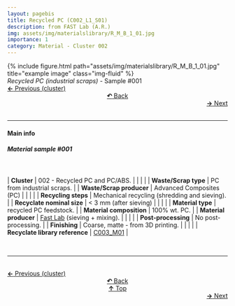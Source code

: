 ```yaml
---
layout: pagebis
title: Recycled PC (C002_L1_S01)
description: from FAST Lab (A.R.)
img: assets/img/materialslibrary/R_M_B_1_01.jpg
importance: 1
category: Material - Cluster 002
---
```

<div class="row">
    <div class="col-sm mt-3 mt-md-0">
        {% include figure.html path="assets/img/materialslibrary/R_M_B_1_01.jpg" title="example image" class="img-fluid" %}
    </div>
</div>
<div class="caption">
    <i>Recycled PC (industrial scraps)</i> - Sample #001
</div>

<div class="row justify-content-sm-center">
    <div class="col-sm-4 mt-3 mt-md-0" style="text-align:left">
      <a href="/projects/MatLi_C001_L4_S16/" target="_self"><b>←</b> Previous (cluster)</a>
    </div>
    <div class="col-sm-4 mt-3 mt-md-0" style="text-align:center">
  <a href="/materialslibrary/" target="_self"><b>↶</b> Back</a>
    </div>
    <div class="col-sm-4 mt-3 mt-md-0" style="text-align:right">
        <td align="right"><a href="/projects/MatLi_C002_L1_S02/" target="_self"><b>→</b> Next</a></td>
    </div>
</div>
<br>

<hr>
<h4><b>Main info</b></h4>
<h5>Material sample #001</h5>
<br>

| <b>Cluster</b>       | 002 - Recycled PC and PC/ABS. |
|    |     |
| <b>Waste/Scrap type</b>       |  	PC from industrial scraps.     |
| <b>Waste/Scrap producer</b>    | Advanced Composites (PC)      |
|    |     |
| <b>Recycling steps</b>      |  	Mechanical recycling (shredding and sieving).     |
| <b>Recyclate nominal size</b>    | < 3 mm (after sieving)     |
|    |     |
| <b>Material type</b>       | recycled PC feedstock.     |
| <b>Material composition</b>   | 100% wt. PC.     |
| <b>Material producer</b>    | [Fast Lab](https://www.appropedia.org/FAST) (sieving + mixing).    |
|    |     |
| <b>Post-processing</b>   | No post-processing.    |
| <b>Finishing</b>    | Coarse, matte - from 3D printing.   |
|    |     |
| <b>Recyclate library reference</b>    | <a href="/projects/RecLi_C003_M01/" target="_blank">C003_M01</a>     |

<br>
<hr>

<br>
<div class="row justify-content-sm-center">
    <div class="col-sm-3 mt-3 mt-md-0" style="text-align:left">
      <a href="/projects/MatLi_C001_L4_S16/" target="_self"><b>←</b> Previous (cluster)</a>
      </div>
    <div class="col-sm-3 mt-3 mt-md-0" style="text-align:center">
  <a href="/materialslibrary/" target="_self"><b>↶</b> Back</a>
    </div>
    <div class="col-sm-3 mt-3 mt-md-0" style="text-align:center">
  <a href="#" target="_self"><b>↑</b> Top</a>
    </div>
    <div class="col-sm-3 mt-3 mt-md-0" style="text-align:right">
        <td align="right"><a href="/projects/MatLi_C002_L1_S02/" target="_self"><b>→</b> Next</a></td>
    </div>
</div>
